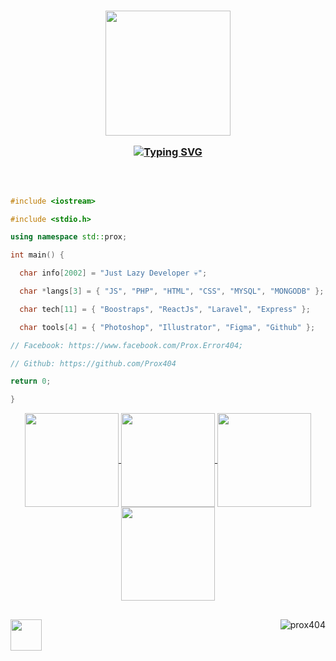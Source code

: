 
<a href="https://www.facebook.com/Prox.Error404">

<h3 align="center">

  <a href="https://www.facebook.com/Prox.Error404">
  <img src="https://i.ibb.co/176z8y8/Prox-logo-white.png" width="200"><br>
</a>


[![Typing SVG](https://readme-typing-svg.herokuapp.com?font=Fira+Code&pause=1000&color=B4B4B4&center=true&width=435&lines=I'm+Prox;Lazy+Developer;Welcome+to+my+Github)](https://git.io/typing-svg)

</h3>

</a>

<div align="center">



</div><br>

<div style="width: 10px;"></div>



```C++

#include <iostream>

#include <stdio.h>

using namespace std::prox;

int main() {

  char info[2002] = "Just Lazy Developer 💀";

  char *langs[3] = { "JS", "PHP", "HTML", "CSS", "MYSQL", "MONGODB" };

  char tech[11] = { "Boostraps", "ReactJs", "Laravel", "Express" };

  char tools[4] = { "Photoshop", "Illustrator", "Figma", "Github" };

// Facebook: https://www.facebook.com/Prox.Error404;

// Github: https://github.com/Prox404

return 0;

}

```
<p align="center">
  <a href="https://github.com/Prox404">
    <img align="center"
         height="150em"
         src="https://github-readme-stats-git-masterrstaa-rickstaa.vercel.app/api?username=captainprox02&show_icons=true&include_all_commits=true&count_private=true&theme=apprentice&hide_border=true&bg_color=0D1117" />
  </a>
    
  <a href="https://github.com/Prox404">
    <img align="center"
         height="150em"
         src="https://github-readme-streak-stats.herokuapp.com/?user=captainprox02&theme=black-ice&hide_border=true&stroke=0000&background=0D1117&ring=e05397&fire=e05397&currStreakLabel=e05397" />
  </a>
  <a href="https://github.com/Prox404">
    <img align="center"
         height="150em"
         src="https://github-readme-stats-git-masterrstaa-rickstaa.vercel.app/api/top-langs?username=prox404&show_icons=true&include_all_commits=true&count_private=true&theme=apprentice&hide_border=true&bg_color=0D1117&layout=compact"
    />
  </a>
    <a href="https://github.com/Prox404">
    <img align="center"
         height="150em"
         src="https://github-readme-activity-graph.cyclic.app/graph?username=captainprox02&custom_title=My%20Activity%20Graph!&hide_border=true&bg_color=0D1117&line=fff&point=fff&theme=github" />
  </a>
</p>

##


  <img align="left" src="https://i.ibb.co/176z8y8/Prox-logo-white.png" width="50px" />
  

   <img align="right" src="https://komarev.com/ghpvc/?username=prox404&label=Profile%20views&color=0e75b6&style=flat" alt="prox404" /> 




</h6>
